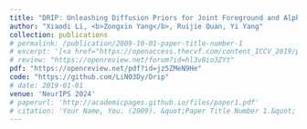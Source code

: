 ```yaml
---
title: "DRIP: Unleashing Diffusion Priors for Joint Foreground and Alpha Prediction in Image Matting"
author: "Xiaodi Li, <b>Zongxin Yang</b>, Ruijie Quan, Yi Yang"
collection: publications
# permalink: /publication/2009-10-01-paper-title-number-1
# excerpt: '[<a href="https://openaccess.thecvf.com/content_ICCV_2019/papers/Yang_Very_Long_Natural_Scenery_Image_Prediction_by_Outpainting_ICCV_2019_paper.pdf">PDF</a>]  [<a href="https://github.com/z-x-yang/NS-Outpainting">Code</a>]'
# review: "https://openreview.net/forum?id=hl3v8io3ZYt"
pdf: "https://openreview.net/pdf?id=jz5ZMeN9He"
code: "https://github.com/LiNO3Dy/Drip"
# date: 2019-01-01
venue: 'NeurIPS 2024'
# paperurl: 'http://academicpages.github.io/files/paper1.pdf'
# citation: 'Your Name, You. (2009). &quot;Paper Title Number 1.&quot; <i>Journal 1</i>. 1(1).'
---
```

